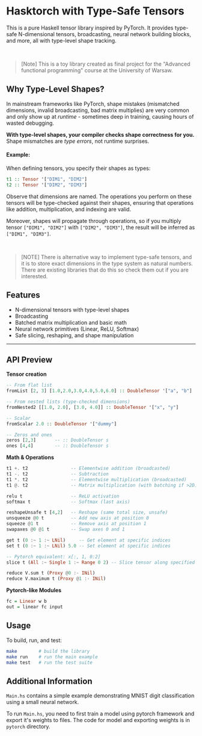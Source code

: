 # Hasktorch with Type-Safe Tensors

This is a pure Haskell tensor library inspired by PyTorch. It provides type-safe N-dimensional tensors, broadcasting, neural network building blocks, and more, all with type-level shape tracking.

<br>

> [Note]
> This is a toy library created as final project for the "Advanced functional programming" course at the University of Warsaw.

## Why Type-Level Shapes?

In mainstream frameworks like PyTorch, shape mistakes (mismatched dimensions, invalid broadcasting, bad matrix multiplies) are very common and only show up at _runtime_ - sometimes deep in training, causing hours of wasted debugging.

**With type-level shapes, your compiler checks shape correctness for you.**  
Shape mismatches are _type errors_, not runtime surprises.

#### Example:

When defining tensors, you specify their shapes as types:

```haskell
t1 :: Tensor '["DIM1", "DIM2"]
t2 :: Tensor '["DIM2", "DIM3"]
```

Observe that dimensions are named. The operations you perform on these tensors will be type-checked against their shapes, ensuring that operations like addition, multiplication, and indexing are valid.

Moreover, shapes will propagate through operations, so if you multiply tensor `["DIM1", "DIM2"]` with `["DIM2", "DIM3"]`, the result will be inferred as `["DIM1", "DIM3"]`.

<br>

> [NOTE]
> There is alternative way to implement type-safe tensors, and it is to store exact dimensions in the type system as natural numbers. There are existing libraries that do this so check them out if you are interested.

## Features

- N-dimensional tensors with type-level shapes
- Broadcasting
- Batched matrix multiplication and basic math
- Neural network primitives (Linear, ReLU, Softmax)
- Safe slicing, reshaping, and shape manipulation

---

## API Preview

**Tensor creation**

```haskell
-- From flat list
fromList [2, 3] [1.0,2.0,3.0,4.0,5.0,6.0] :: DoubleTensor '["a", "b"]

-- From nested lists (type-checked dimensions)
fromNested2 [[1.0, 2.0], [3.0, 4.0]] :: DoubleTensor '["x", "y"]

-- Scalar
fromScalar 2.0 :: DoubleTensor '["dummy"]

-- Zeros and ones
zeros [2,3]       -- :: DoubleTensor s
ones [4,4]        -- :: DoubleTensor s
```

**Math & Operations**

```haskell
t1 +. t2                -- Elementwise addition (broadcasted)
t1 -. t2                -- Subtraction
t1 *. t2                -- Elementwise multiplication (broadcasted)
t1 @. t2                -- Matrix multiplication (with batching if >2D)

relu t                  -- ReLU activation
softmax t               -- Softmax (last axis)

reshapeUnsafe t [4,2]   -- Reshape (same total size, unsafe)
unsqueeze @0 t          -- Add new axis at position 0
squeeze @1 t            -- Remove axis at position 1
swapaxes @0 @1 t        -- Swap axes 0 and 1

get t (0 :~ 1 :~ LNil)     -- Get element at specific indices
set t (0 :~ 1 :~ LNil) 5.0 -- Set element at specific indices

-- Pytorch equivalent: x[:, 1, 0:2]
slice t (All :~ Single 1 :~ Range 0 2) -- Slice tensor along specified axes

reduce V.sum t (Proxy @0 :- INil)
reduce V.maximum t (Proxy @1 :- INil)
```

**Pytorch-like Modules**

```haskell
fc = Linear w b
out = linear fc input
```

## Usage

To build, run, and test:

```sh
make        # build the library
make run    # run the main example
make test   # run the test suite
```

## Additional Information

`Main.hs` contains a simple example demonstrating MNIST digit classification using a small neural network.

To run `Main.hs`, you need to first train a model using pytorch framework and export it's weights to files. The code for model and exporting weights is in `pytorch` directory.
